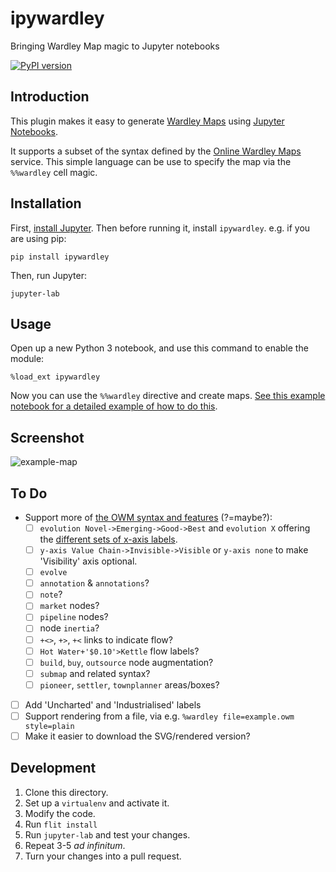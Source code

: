 # ipywardley
Bringing Wardley Map magic to Jupyter notebooks

[![PyPI version](https://badge.fury.io/py/ipywardley.svg)](https://badge.fury.io/py/ipywardley)

## Introduction

This plugin makes it easy to generate [Wardley Maps](https://wardley-maps-community.github.io/awesome-wardley-maps/) using [Jupyter Notebooks](https://jupyter.org/).

It supports a subset of the syntax defined by the [Online Wardley Maps](https://onlinewardleymaps.com/) service. This simple language can be use to specify the map via the `%%wardley` cell magic. 

## Installation

First, [install Jupyter](https://jupyter.org/install). Then before running it, install `ipywardley`. e.g. if you are using pip:

    pip install ipywardley
    
Then, run Jupyter:

    jupyter-lab
    
## Usage

Open up a new Python 3 notebook, and use this command to enable the module:

    %load_ext ipywardley
    
Now you can use the `%%wardley` directive and create maps. [See this example notebook for a detailed example of how to do this](https://github.com/anjackson/ipywardley/blob/main/test/wardley-maps.ipynb).

## Screenshot

![example-map](https://github.com/anjackson/ipywardley/blob/main/doc/example.png)

## To Do

- Support more of [the OWM syntax and features](https://onlinewardleymaps.com/#usage) (?=maybe?):
  - [ ] `evolution Novel->Emerging->Good->Best` and `evolution X` offering the [different sets of x-axis labels](https://twitter.com/swardley/status/1326583279139627008/photo/1). 
  - [ ] `y-axis Value Chain->Invisible->Visible` or `y-axis none` to make 'Visibility' axis optional.
  - [ ] `evolve`
  - [ ] `annotation` & `annotations`?
  - [ ] `note`?
  - [ ] `market` nodes?
  - [ ] `pipeline` nodes?
  - [ ] node `inertia`?
  - [ ] `+<>`, `+>`, `+<` links to indicate flow?
  - [ ] `Hot Water+'$0.10'>Kettle` flow labels?
  - [ ] `build`, `buy`, `outsource` node augmentation?
  - [ ] `submap` and related syntax?
  - [ ] `pioneer`, `settler`, `townplanner` areas/boxes?
- [ ] Add 'Uncharted' and 'Industrialised' labels
- [ ] Support rendering from a file, via e.g. `%wardley file=example.owm style=plain`
- [ ] Make it easier to download the SVG/rendered version?

## Development

1. Clone this directory.
2. Set up a `virtualenv` and activate it.
3. Modify the code.
4. Run `flit install`
5. Run `jupyter-lab` and test your changes.
6. Repeat 3-5 _ad infinitum_.
7. Turn your changes into a pull request.
